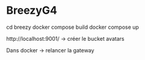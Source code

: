 # BreezyG4

cd breezy
docker compose build
docker compose up

http://localhost:9001/ -> créer le bucket avatars

Dans docker -> relancer la gateway 
